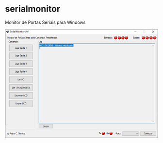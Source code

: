 # serialmonitor
Monitor de Portas Seriais para Windows

![screenshot](https://raw.githubusercontent.com/fcsgehrke/serialmonitor/master/img/screenshot.png)
